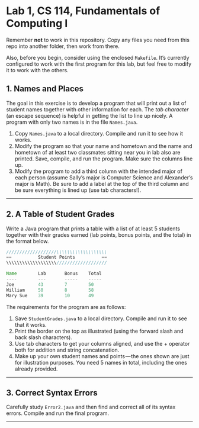 # Lab 1, CS 114, Fundamentals of Computing I
Remember **not** to work in this repository. Copy any files you need from this repo into another folder, then work from there.

Also, before you begin, consider using the enclosed `Makefile`. It’s currently configured to work with the first program for this lab, but feel free to modify it to work with the others.

## 1. Names and Places
The goal in this exercise is to develop a program that will print out a list of student names together with other information for each. The _tab character_ (an escape sequence) is helpful in getting the list to line up nicely. A program with only two names is in the file `Names.java`.

1. Copy `Names.java` to a local directory. Compile and run it to see how it works.
2. Modify the program so that your name and hometown and the name and hometown of at least two classmates sitting near
you in lab also are printed. Save, compile, and run the program. Make sure the columns line up.
3. Modify the program to add a third column with the intended major of each person (assume Sally’s major is Computer
Science and Alexander’s major is Math). Be sure to add a label at the top of the third column and be sure everything is lined up (use tab characters!).

---

## 2. A Table of Student Grades
Write a Java program that prints a table with a list of at least 5 students together with their grades earned (lab points, bonus points, and the total) in the format below.

```java
///////////////////\\\\\\\\\\\\\\\\\\\
==          Student Points          ==
\\\\\\\\\\\\\\\\\\\///////////////////

Name        Lab       Bonus    Total
----        ---       -----    -----
Joe         43        7        50
William     50        8        58
Mary Sue    39        10       49
```

The requirements for the program are as follows:

1. Save `StudentGrades.java` to a local directory. Compile and run it to see that it works.
2. Print the border on the top as illustrated (using the forward slash and back slash characters).
3. Use tab characters to get your columns aligned, and use the + operator both for addition and string concatenation.
4. Make up your own student names and points — the ones shown are just for illustration purposes. You need 5 names in total, including the ones already provided.

---

## 3. Correct Syntax Errors
Carefully study `Error2.java` and then find and correct all of its syntax errors. Compile and run the final program.

---
